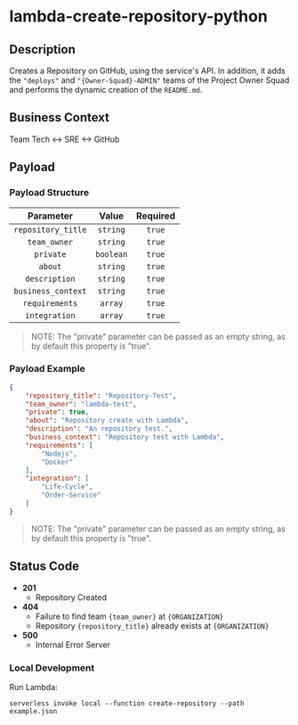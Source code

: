 # lambda-create-repository-python

## Description
Creates a Repository on GitHub, using the service's API.
In addition, it adds the `"deploys"` and `"{Owner-Squad}-ADMIN"` teams of the Project Owner Squad and performs the dynamic creation of the `README.md`.

## Business Context
Team Tech <-> SRE <-> GitHub

## Payload

### Payload Structure

<div align="center">

|Parameter|Value|Required|
|:---:|:---:|:---:|
|`repository_title`|`string`| `true`|
|`team_owner`|`string`|`true`|
|`private`|`boolean`|`true`|
|`about`|`string`|`true`|
|`description`|`string`|`true`|
|`business_context`|`string`|`true`|
|`requirements`|`array`|`true`|
|`integration`|`array`|`true`|

</div>

> NOTE: The "private" parameter can be passed as an empty string, as by default this property is "true".


### Payload Example
```json
{
    "repository_title": "Repository-Test",
    "team_owner": "lambda-test",
    "private": true,
    "about": "Repository create with Lambda",
    "description": "An repository test.",
    "business_context": "Repository test with Lambda",
    "requirements": [
        "Nodejs",
        "Docker"
    ],
    "integration": [
        "Life-Cycle",
        "Order-Service"
    ]
}
```
> NOTE: The "private" parameter can be passed as an empty string, as by default this property is "true".

## Status Code
- **201**
    - Repository Created
- **404**
    - Failure to find team `{team_owner}` at `{ORGANIZATION}`
    - Repository `{repository_title}` already exists at `{ORGANIZATION}`
- **500**
    - Internal Error Server

### Local Development

Run Lambda:
```
serverless invoke local --function create-repository --path example.json
```